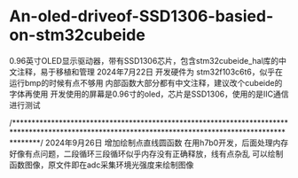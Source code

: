 # An-oled-driveof-SSD1306-basied-on-stm32cubeide
0.96英寸OLED显示驱动器，带有SSD1306芯片，包含stm32cubeide_hal库的中文注释，易于移植和管理
2024年7月22日
开发硬件为 stm32f103c6t6，似乎在运行bmp的时候有点不够用
内部函数大部分都有中文注释，建议改个cubeide的字体再使用
开发使用的屏幕是0.96寸的oled，芯片是SSD1306，使用的是IIC通信进行测试

/******************************************************************************************************************************************************/
2024年9月26日
增加绘制点直线圆函数
在用h7b0开发，后面处理内存好像有点问题，二段循环三段循环似乎内存没有正确释放，线有点杂乱
可以绘制函数图像，原文件即在adc采集环境光强度来绘制图像
